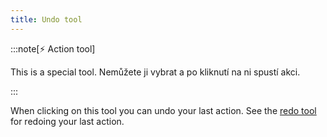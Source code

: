 ```yaml
---
title: Undo tool
---
```


:::note[⚡ Action tool]

This is a special tool.
Nemůžete ji vybrat a po kliknutí na ni spustí akci.

:::

When clicking on this tool you can undo your last action.
See the [redo tool](../redo) for redoing your last action.
